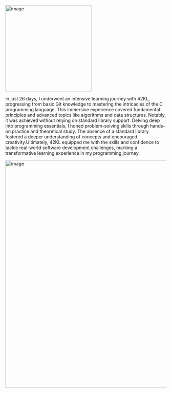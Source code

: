 <img width="269" alt="image" src="https://github.com/winniehhy/piscine_42/assets/155449474/c9931a95-7fbe-43e6-94f2-ba9191e60862">




In just 26 days, I underwent an intensive learning journey with 42KL, progressing from basic Git knowledge to mastering the intricacies of the C programming language. This immersive experience covered fundamental principles and advanced topics like algorithms and data structures. Notably, it was achieved without relying on standard library support. Delving deep into programming essentials, I honed problem-solving skills through hands-on practice and theoretical study. The absence of a standard library fostered a deeper understanding of concepts and encouraged creativity.Ultimately, 42KL equipped me with the skills and confidence to tackle real-world software development challenges, marking a transformative learning experience in my programming journey.


<img width="711" alt="image" src="https://github.com/winniehhy/piscine_42/assets/155449474/18f6a6a9-d9be-4ae9-b261-7703dd787370">
